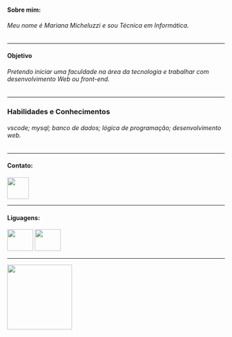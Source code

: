 <!--
**MMicheluzzi/MMicheluzzi** is a ✨ _special_ ✨ repository because its `README.md` (this file) appears on your GitHub profile.

Here are some ideas to get you started:

- 🔭 I’m currently working on ...
- 🌱 I’m currently learning ...
- 👯 I’m looking to collaborate on ...
- 🤔 I’m looking for help with ...
- 💬 Ask me about ...
- 📫 How to reach me: ...
- 😄 Pronouns: ...
- ⚡ Fun fact: ...
-->

#### Sobre mim:
###### Meu nome é Mariana Micheluzzi e sou Técnica em Informática.

----

#### Objetivo
###### Pretendo iniciar uma faculdade na área da tecnologia e trabalhar com desenvolvimento Web ou front-end.

----

### Habilidades e Conhecimentos
###### vscode; mysql; banco de dados; lógica de programação; desenvolvimento web.

----
#### Contato:
 <a href="https://www.linkedin.com/in/mariana-micheluzzi/">
 <div>
<img src="https://cdn.jsdelivr.net/gh/devicons/devicon/icons/linkedin/linkedin-original.svg" aligh="center" height="50" width="50">
</div>
</a>

----

 #### Liguagens:
 <div>
<img src="https://cdn.jsdelivr.net/gh/devicons/devicon/icons/html5/html5-plain-wordmark.svg" aligh="center" height="50" width="60">
<img src="https://cdn.jsdelivr.net/gh/devicons/devicon/icons/css3/css3-plain-wordmark.svg" aligh="center" height="50" width="60">
</div>

----

<div>
<img height="150" src="https://github-readme-stats.vercel.app/api?username=MMicheluzzi&theme=radical&show_icons=true">
 </div>
          
